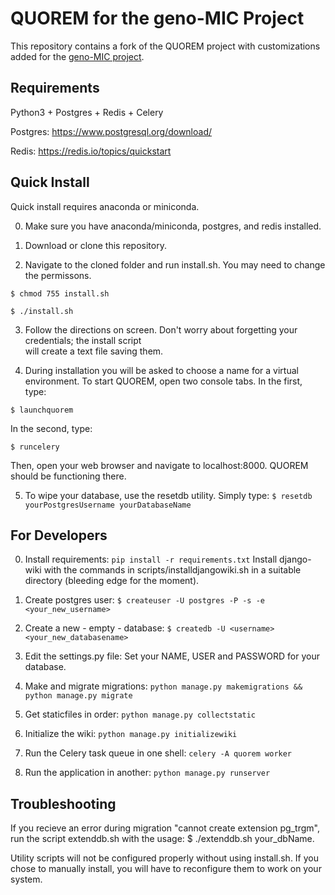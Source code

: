# QUOREM for the geno-MIC Project

This repository contains a fork of the QUOREM project with customizations added for the [geno-MIC project](https://wpsites.ucalgary.ca/microbial-corrosion/).

## Requirements
Python3 + Postgres + Redis + Celery

Postgres:
https://www.postgresql.org/download/

Redis:
https://redis.io/topics/quickstart

## Quick Install
Quick install requires anaconda or miniconda. 

0) Make sure you have anaconda/miniconda, postgres, and redis installed.

1) Download or clone this repository. 

2) Navigate to the cloned folder and run install.sh. You may need to change the permissons.

`$ chmod 755 install.sh`

`$ ./install.sh`

3) Follow the directions on screen. Don't worry about forgetting your credentials; the install script 	
   will create a text file saving them.

4) During installation you will be asked to choose a name for a virtual environment. 
   To start QUOREM, open two console tabs. In the first, type:

`$ launchquorem`

   In the second, type:
   
`$ runcelery`

   Then, open your web browser and navigate to localhost:8000. QUOREM should be functioning there.

5) To wipe your database, use the resetdb utility. Simply type:
`$ resetdb yourPostgresUsername yourDatabaseName`

## For Developers
0) Install requirements:
`pip install -r requirements.txt`
Install django-wiki with the commands in scripts/installdjangowiki.sh in a suitable directory (bleeding edge for the moment).


1) Create postgres user:
`$ createuser -U postgres -P -s -e <your_new_username>`


2) Create a new - empty - database:
`$ createdb -U <username> <your_new_databasename>`


3) Edit the settings.py file:
Set your NAME, USER and PASSWORD for your database.


4) Make and migrate migrations:
`python manage.py makemigrations && python manage.py migrate`


5) Get staticfiles in order:
`python manage.py collectstatic`

6) Initialize the wiki:
`python manage.py initializewiki`

7) Run the Celery task queue in one shell:
`celery -A quorem worker`

8) Run the application in another:
`python manage.py runserver`

## Troubleshooting
If you recieve an error during migration "cannot create extension pg_trgm", run the script
extenddb.sh with the usage:
$ ./extenddb.sh your_dbName.

Utility scripts will not be configured properly without using install.sh. If you chose to manually install, you will have to reconfigure them to work on your system.

